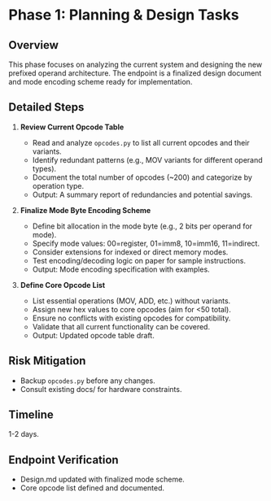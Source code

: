 # Phase 1: Planning & Design Tasks

## Overview
This phase focuses on analyzing the current system and designing the new prefixed operand architecture. The endpoint is a finalized design document and mode encoding scheme ready for implementation.

## Detailed Steps
1. **Review Current Opcode Table**
   - Read and analyze `opcodes.py` to list all current opcodes and their variants.
   - Identify redundant patterns (e.g., MOV variants for different operand types).
   - Document the total number of opcodes (~200) and categorize by operation type.
   - Output: A summary report of redundancies and potential savings.

2. **Finalize Mode Byte Encoding Scheme**
   - Define bit allocation in the mode byte (e.g., 2 bits per operand for mode).
   - Specify mode values: 00=register, 01=imm8, 10=imm16, 11=indirect.
   - Consider extensions for indexed or direct memory modes.
   - Test encoding/decoding logic on paper for sample instructions.
   - Output: Mode encoding specification with examples.

3. **Define Core Opcode List**
   - List essential operations (MOV, ADD, etc.) without variants.
   - Assign new hex values to core opcodes (aim for <50 total).
   - Ensure no conflicts with existing opcodes for compatibility.
   - Validate that all current functionality can be covered.
   - Output: Updated opcode table draft.

## Risk Mitigation
- Backup `opcodes.py` before any changes.
- Consult existing docs/ for hardware constraints.

## Timeline
1-2 days.

## Endpoint Verification
- Design.md updated with finalized mode scheme.
- Core opcode list defined and documented.